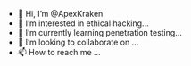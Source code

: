 - 👋 Hi, I’m @ApexKraken
- 👀 I’m interested in ethical hacking...
- 🌱 I’m currently learning penetration testing...
- 💞️ I’m looking to collaborate on ...
- 📫 How to reach me ...

<!---
ApexKraken/ApexKraken is a ✨ special ✨ repository because its `README.md` (this file) appears on your GitHub profile.
You can click the Preview link to take a look at your changes.
--->
